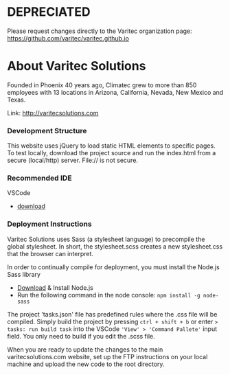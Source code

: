 # DEPRECIATED
Please request changes directly to the Varitec organization page: 
https://github.com/varitec/varitec.github.io

# About Varitec Solutions
Founded in Phoenix 40 years ago, Climatec grew to more than 850 employees with 13 locations in Arizona, California, Nevada, New Mexico and Texas.

Link: http://varitecsolutions.com

### Development Structure
This website uses jQuery to load static HTML elements to specific pages. To test locally, download the project source and run the index.html from a secure (local/http) server. File:// is not secure.

### Recommended IDE
VSCode
- [download](https://code.visualstudio.com/download)

### Deployment Instructions
Varitec Solutions uses Sass (a stylesheet language) to precompile the global stylesheet. In short, the stylesheet.scss creates a new stylesheet.css that the browser can interpret.

In order to continually compile for deployment, you must install the Node.js Sass library
- [Download](https://nodejs.org/en/download/) & Install Node.js
- Run the following command in the node console: ```npm install -g node-sass```

The project 'tasks.json' file has predefined rules where the .css file will be compiled. Simply build the project by pressing ```ctrl + shift + b``` or enter ```> tasks: run build task``` into the VSCode ```'View' > 'Command Pallete'``` input field. You only need to build if you edit the .scss file.

When you are ready to update the changes to the main varitecsolutions.com website, set up the FTP instructions on your local machine and upload the new code to the root directory.
